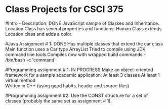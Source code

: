 # Class Projects for CSCI 375

#Intro - Description: DONE
    JavaScript sample of Classes and Inheritance.
    Location Class has several properties and functions.
    Human Class extends Location class and adds a color.

#Java Assignment # 1: DONE
    Has multiple classes that extend the car class
    Main function uses a Car type ArrayList
    Tried to compile using JDK command line tools
    Compiles now with wrapped build commands - /bin/bash -c 'command'

#Programming assignment # 1: IN PROGRESS
    Make an object-oriented framework for a sample academic application:
      At least 3 classes
      At least 1 virtual method  
      Written in C++ (using good habits, header and source files)

#Programming assignment #2:
    Use the CONST structure for a set of classes
    (probably the same set as assignment # 1).
